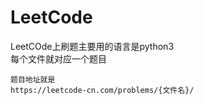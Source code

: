 # LeetCode
LeetCOde上刷题主要用的语言是python3  
每个文件就对应一个题目  
```
题目地址就是
https://leetcode-cn.com/problems/{文件名}/
```
